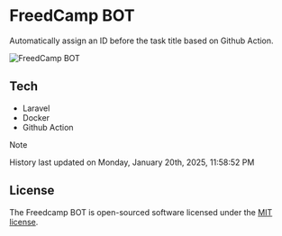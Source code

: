 # FreedCamp BOT

Automatically assign an ID before the task title based on Github Action.

![FreedCamp BOT](https://repository-images.githubusercontent.com/737932867/7d34798b-2680-471c-b089-a78a718d3d6a)

## Tech

- Laravel
- Docker
- Github Action

> [!NOTE]  
> History last updated on Monday, January 20th, 2025, 11:58:52 PM

## License

The Freedcamp BOT is open-sourced software licensed under the [MIT license](https://opensource.org/licenses/MIT).
